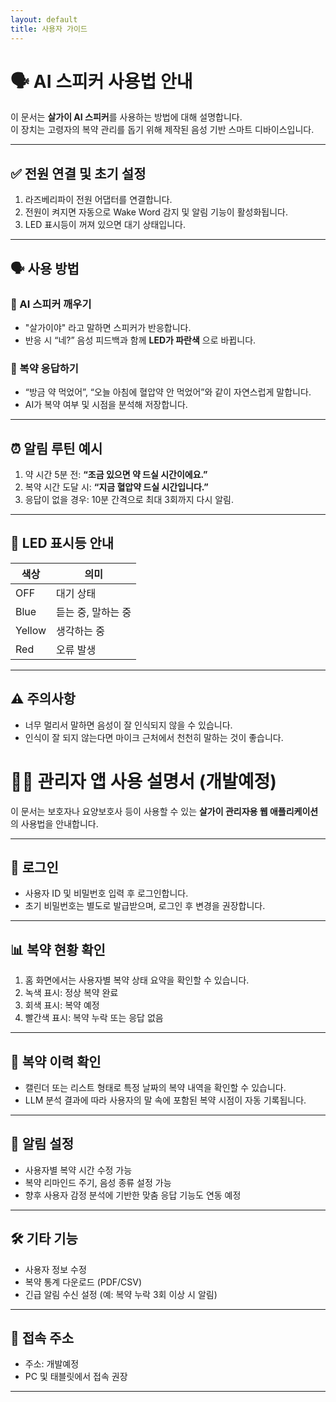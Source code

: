 ```yaml
---
layout: default
title: 사용자 가이드
---
```


# 🗣 AI 스피커 사용법 안내

이 문서는 **살가이 AI 스피커**를 사용하는 방법에 대해 설명합니다.  
이 장치는 고령자의 복약 관리를 돕기 위해 제작된 음성 기반 스마트 디바이스입니다.

---

## ✅ 전원 연결 및 초기 설정

1. 라즈베리파이 전원 어댑터를 연결합니다.
2. 전원이 켜지면 자동으로 Wake Word 감지 및 알림 기능이 활성화됩니다.
3. LED 표시등이 꺼져 있으면 대기 상태입니다.

---

## 🗣 사용 방법

### 📌 AI 스피커 깨우기
- "살가이야" 라고 말하면 스피커가 반응합니다.
- 반응 시 “네?” 음성 피드백과 함께 **LED가 파란색** 으로 바뀝니다.

### 📌 복약 응답하기
- “방금 약 먹었어”, “오늘 아침에 혈압약 안 먹었어”와 같이 자연스럽게 말합니다.
- AI가 복약 여부 및 시점을 분석해 저장합니다.

---

## ⏰ 알림 루틴 예시

1. 약 시간 5분 전: **“조금 있으면 약 드실 시간이에요.”**
2. 복약 시간 도달 시: **“지금 혈압약 드실 시간입니다.”**
3. 응답이 없을 경우: 10분 간격으로 최대 3회까지 다시 알림.

---

## 🔴 LED 표시등 안내

| 색상 | 의미 |
|------|------|
| OFF | 대기 상태 |
| Blue | 듣는 중, 말하는 중 |
| Yellow | 생각하는 중 |
| Red | 오류 발생 |

---

## ⚠️ 주의사항

- 너무 멀리서 말하면 음성이 잘 인식되지 않을 수 있습니다.
- 인식이 잘 되지 않는다면 마이크 근처에서 천천히 말하는 것이 좋습니다.

# 🧑‍💻 관리자 앱 사용 설명서 (개발예정)

이 문서는 보호자나 요양보호사 등이 사용할 수 있는 **살가이 관리자용 웹 애플리케이션**의 사용법을 안내합니다.

---

## 🔐 로그인

- 사용자 ID 및 비밀번호 입력 후 로그인합니다.
- 초기 비밀번호는 별도로 발급받으며, 로그인 후 변경을 권장합니다.

---

## 📊 복약 현황 확인

1. 홈 화면에서는 사용자별 복약 상태 요약을 확인할 수 있습니다.
2. 녹색 표시: 정상 복약 완료
3. 회색 표시: 복약 예정
4. 빨간색 표시: 복약 누락 또는 응답 없음

---

## 📅 복약 이력 확인

- 캘린더 또는 리스트 형태로 특정 날짜의 복약 내역을 확인할 수 있습니다.
- LLM 분석 결과에 따라 사용자의 말 속에 포함된 복약 시점이 자동 기록됩니다.

---

## 🔔 알림 설정

- 사용자별 복약 시간 수정 가능
- 복약 리마인드 주기, 음성 종류 설정 가능
- 향후 사용자 감정 분석에 기반한 맞춤 응답 기능도 연동 예정

---

## 🛠 기타 기능

- 사용자 정보 수정
- 복약 통계 다운로드 (PDF/CSV)
- 긴급 알림 수신 설정 (예: 복약 누락 3회 이상 시 알림)

---

## 📱 접속 주소

- 주소: 개발예정
- PC 및 태블릿에서 접속 권장

---


